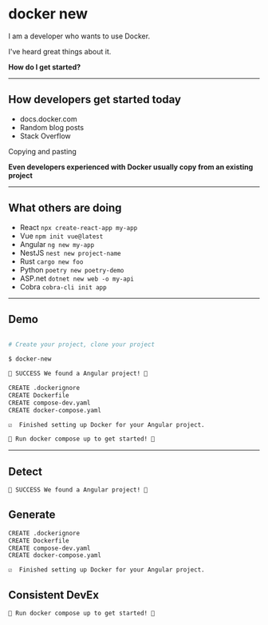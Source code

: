 # docker new

I am a developer who wants to use Docker.

I've heard great things about it.

**How do I get started?**

---

## How developers get started today

- docs.docker.com
- Random blog posts
- Stack Overflow

Copying and pasting

**Even developers experienced with Docker usually copy from an existing project**

---

## What others are doing

- React   `npx create-react-app my-app`
- Vue     `npm init vue@latest`
- Angular `ng new my-app`
- NestJS  `nest new project-name`
- Rust    `cargo new foo`
- Python  `poetry new poetry-demo`
- ASP.net `dotnet new web -o my-api`
- Cobra   `cobra-cli init app`

---

## Demo

```bash

# Create your project, clone your project

$ docker-new

🎉 SUCCESS We found a Angular project! 🎉

CREATE .dockerignore
CREATE Dockerfile
CREATE compose-dev.yaml
CREATE docker-compose.yaml

☑️  Finished setting up Docker for your Angular project.

🚀 Run docker compose up to get started! 🚀
```

---

## Detect

```bash
🎉 SUCCESS We found a Angular project! 🎉
```

## Generate

```bash
CREATE .dockerignore
CREATE Dockerfile
CREATE compose-dev.yaml
CREATE docker-compose.yaml

☑️  Finished setting up Docker for your Angular project.
```

## Consistent DevEx

```bash
🚀 Run docker compose up to get started! 🚀
```
